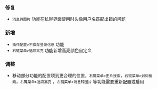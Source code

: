 ### 修复

- `消息转图片` 功能在私聊界面使用时头像用户名匹配出错的问题

### 新增

- `插件配置>不保存登录信息` 功能
- `右键菜单>选项高亮` 功能新增高亮颜色自定义

### 调整

- 移动部分功能的配置项到更合理的位置，`右键菜单>图片搜索`，`右键菜单>划词搜索`，`右键菜单>选项高亮` ，`右键菜单>消息转图片` 等功能需要重新配置或启用
